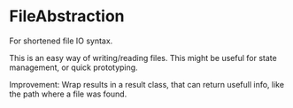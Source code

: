 # FileAbstraction

For shortened file IO syntax. 

This is an easy way of writing/reading files. This might be useful for state management, or quick prototyping.

Improvement: Wrap results in a result class, that can return usefull info, like the path where a file was found.
